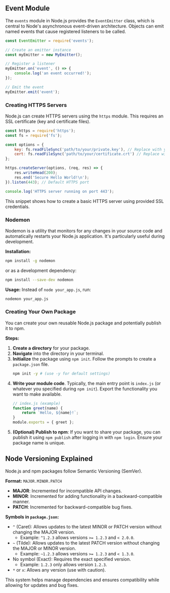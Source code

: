 ## Event Module
The `events` module in Node.js provides the `EventEmitter` class, which is central to Node's asynchronous event-driven architecture. Objects can emit named events that cause registered listeners to be called.

```javascript
const EventEmitter = require('events');

// Create an emitter instance
const myEmitter = new MyEmitter();

// Register a listener
myEmitter.on('event', () => {
    console.log('an event occurred!');
});

// Emit the event
myEmitter.emit('event');
```

### Creating HTTPS Servers
Node.js can create HTTPS servers using the `https` module. This requires an SSL certificate (key and certificate files).

```javascript
const https = require('https');
const fs = require('fs');

const options = {
    key: fs.readFileSync('path/to/your/private.key'), // Replace with your key file path
    cert: fs.readFileSync('path/to/your/certificate.crt') // Replace with your cert file path
};

https.createServer(options, (req, res) => {
    res.writeHead(200);
    res.end('Secure Hello World!\n');
}).listen(443); // Default HTTPS port

console.log('HTTPS server running on port 443');
```
This snippet shows how to create a basic HTTPS server using provided SSL credentials.

### Nodemon
Nodemon is a utility that monitors for any changes in your source code and automatically restarts your Node.js application. It's particularly useful during development.

**Installation:**
```bash
npm install -g nodemon
```
or as a development dependency: 
```bash
npm install --save-dev nodemon
```

**Usage:**
Instead of `node your_app.js`, run:
```bash
nodemon your_app.js
```

### Creating Your Own Package
You can create your own reusable Node.js package and potentially publish it to npm.

**Steps:**
1.  **Create a directory** for your package.
2.  **Navigate** into the directory in your terminal.
3.  **Initialize** the package using `npm init`. Follow the prompts to create a `package.json` file.
    ```bash
    npm init -y # (use -y for default settings)
    ```
4.  **Write your module code**. Typically, the main entry point is `index.js` (or whatever you specified during `npm init`). Export the functionality you want to make available.
    ```javascript
    // index.js (example)
    function greet(name) {
        return `Hello, ${name}!`;
    }
    module.exports = { greet };
    ```
5.  **(Optional) Publish to npm**: If you want to share your package, you can publish it using `npm publish` after logging in with `npm login`. Ensure your package name is unique.

## Node Versioning Explained
Node.js and npm packages follow Semantic Versioning (SemVer).

**Format:** `MAJOR.MINOR.PATCH`

*   **MAJOR**: Incremented for incompatible API changes.
*   **MINOR**: Incremented for adding functionality in a backward-compatible manner.
*   **PATCH**: Incremented for backward-compatible bug fixes.

**Symbols in `package.json`:**

*   `^` (Caret): Allows updates to the latest MINOR or PATCH version without changing the MAJOR version.
    *   Example: `^1.2.3` allows versions `>= 1.2.3` and `< 2.0.0`.
*   `~` (Tilde): Allows updates to the latest PATCH version without changing the MAJOR or MINOR version.
    *   Example: `~1.2.3` allows versions `>= 1.2.3` and `< 1.3.0`.
*   No symbol (Exact): Requires the exact specified version.
    *   Example: `1.2.3` only allows version `1.2.3`.
*   `*` or `x`: Allows any version (use with caution).

This system helps manage dependencies and ensures compatibility while allowing for updates and bug fixes.